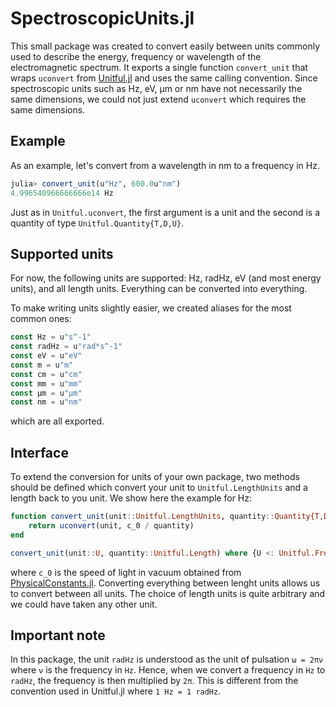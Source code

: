 # SpectroscopicUnits.jl

This small package was created to convert easily between units commonly used to describe the energy, frequency or wavelength of the electromagnetic spectrum. It exports a single function `convert_unit` that wraps `uconvert` from [Unitful.jl](https://github.com/PainterQubits/Unitful.jl) and uses the same calling convention. Since spectroscopic units such as Hz, eV, μm or nm have not necessarily the same dimensions, we could not just extend `uconvert` which requires the same dimensions.

## Example
As an example, let's convert from a wavelength in nm to a frequency in Hz.
```julia
julia> convert_unit(u"Hz", 600.0u"nm")
4.996540966666666e14 Hz
```
Just as in `Unitful.uconvert`, the first argument is a unit and the second is a quantity of type `Unitful.Quantity{T,D,U}`.

## Supported units
For now, the following units are supported: Hz, radHz, eV (and most energy units), and all length units. Everything can be converted into everything.

To make writing units slightly easier, we created aliases for the most common ones:

```julia
const Hz = u"s^-1"
const radHz = u"rad*s^-1"
const eV = u"eV"
const m = u"m"
const cm = u"cm"
const mm = u"mm"
const μm = u"μm"
const nm = u"nm"
```
which are all exported.

## Interface
To extend the conversion for units of your own package, two methods should be defined which convert your unit to `Unitful.LengthUnits` and a length back to you unit.
We show here the example for Hz:

```julia
function convert_unit(unit::Unitful.LengthUnits, quantity::Quantity{T,D,U}) where {T<:Real,D, U<:Unitful.FrequencyUnits}
    return uconvert(unit, c_0 / quantity)
end

convert_unit(unit::U, quantity::Unitful.Length) where {U <: Unitful.FrequencyUnits} = uconvert(unit, c_0 / (quantity |> m))
```
where `c_0` is the speed of light in vacuum obtained from [PhysicalConstants.jl](https://github.com/JuliaPhysics/PhysicalConstants.jl). Converting everything between lenght units allows us to convert between all units. The choice of length units is quite arbitrary and we could have taken any other unit.

## **Important note**
In this package, the unit `radHz` is understood as the unit of pulsation ``ω = 2πν`` where ``ν`` is the frequency in `Hz`. Hence, when we convert a frequency in `Hz` to  `radHz`, the frequency is then multiplied by `2π`. This is different from the convention used in Unitful.jl where `1 Hz = 1 radHz`.
